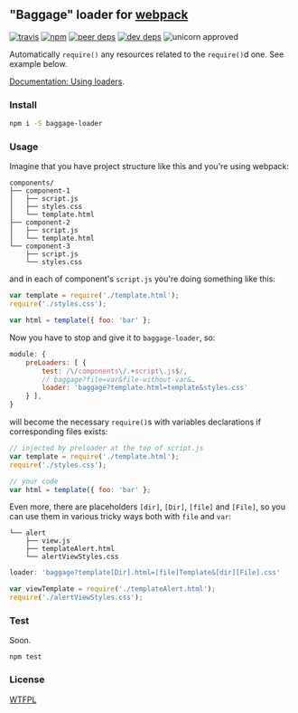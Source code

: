 ## "Baggage" loader for [webpack](https://webpack.github.io/)

[![travis](http://img.shields.io/travis/deepsweet/baggage-loader.svg?style=flat-square)](https://travis-ci.org/deepsweet/baggage-loader)
[![npm](http://img.shields.io/npm/v/baggage-loader.svg?style=flat-square)](https://www.npmjs.org/package/baggage-loader)
[![peer deps](http://img.shields.io/david/peer/deepsweet/baggage-loader.svg?style=flat-square)](https://david-dm.org/deepsweet/baggage-loader#info=peerDependencies)
[![dev deps](http://img.shields.io/david/dev/deepsweet/baggage-loader.svg?style=flat-square)](https://david-dm.org/deepsweet/baggage-loader#info=devDependencies)
![unicorn approved](http://img.shields.io/badge/unicorn-approved-ff69b4.svg?style=flat-square)

Automatically `require()` any resources related to the `require()`d one. See example below.

[Documentation: Using loaders](https://webpack.github.io/docs/using-loaders.html).

### Install

```sh
npm i -S baggage-loader
```

### Usage

Imagine that you have project structure like this and you're using webpack:

```
components/
├── component-1
│   ├── script.js
│   ├── styles.css
│   └── template.html
├── component-2
│   ├── script.js
│   └── template.html
└── component-3
    ├── script.js
    └── styles.css
```

and in each of component's `script.js` you're doing something like this:

```javascript
var template = require('./template.html');
require('./styles.css');

var html = template({ foo: 'bar' };
```

Now you have to stop and give it to `baggage-loader`, so:

```javascript
module: {
    preLoaders: [ {
        test: /\/components\/.+script\.js$/,
        // baggage?file=var&file-without-var&…
        loader: 'baggage?template.html=template&styles.css'
    } ],
}
```

will become the necessary `require()`s with variables declarations if corresponding files exists:

```javascript
// injected by preloader at the top of script.js
var template = require('./template.html');
require('./styles.css');

// your code
var html = template({ foo: 'bar' };
```

Even more, there are placeholders `[dir]`, `[Dir]`, `[file]` and `[File]`, so you can use them in various tricky ways both with `file` and `var`:

```
└── alert
    ├── view.js
    ├── templateAlert.html
    └── alertViewStyles.css
```

```javascript
loader: 'baggage?template[Dir].html=[file]Template&[dir][File].css'
```

```javascript
var viewTemplate = require('./templateAlert.html');
require('./alertViewStyles.css');
```

### Test

Soon.

`npm test`

### License
[WTFPL](http://www.wtfpl.net/wp-content/uploads/2012/12/wtfpl-strip.jpg)
